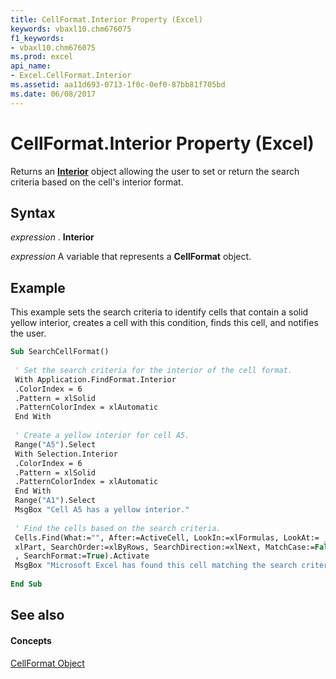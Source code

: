 ```yaml
---
title: CellFormat.Interior Property (Excel)
keywords: vbaxl10.chm676075
f1_keywords:
- vbaxl10.chm676075
ms.prod: excel
api_name:
- Excel.CellFormat.Interior
ms.assetid: aa11d693-0713-1f0c-0ef0-87bb81f705bd
ms.date: 06/08/2017
---
```



# CellFormat.Interior Property (Excel)

Returns an  **[Interior](Excel.Interior(objec).md)** object allowing the user to set or return the search criteria based on the cell's interior format.


## Syntax

 _expression_ . **Interior**

 _expression_ A variable that represents a **CellFormat** object.


## Example

This example sets the search criteria to identify cells that contain a solid yellow interior, creates a cell with this condition, finds this cell, and notifies the user.


```vb
Sub SearchCellFormat() 
 
 ' Set the search criteria for the interior of the cell format. 
 With Application.FindFormat.Interior 
 .ColorIndex = 6 
 .Pattern = xlSolid 
 .PatternColorIndex = xlAutomatic 
 End With 
 
 ' Create a yellow interior for cell A5. 
 Range("A5").Select 
 With Selection.Interior 
 .ColorIndex = 6 
 .Pattern = xlSolid 
 .PatternColorIndex = xlAutomatic 
 End With 
 Range("A1").Select 
 MsgBox "Cell A5 has a yellow interior." 
 
 ' Find the cells based on the search criteria. 
 Cells.Find(What:="", After:=ActiveCell, LookIn:=xlFormulas, LookAt:= _ 
 xlPart, SearchOrder:=xlByRows, SearchDirection:=xlNext, MatchCase:=False _ 
 , SearchFormat:=True).Activate 
 MsgBox "Microsoft Excel has found this cell matching the search criteria." 
 
End Sub
```


## See also


#### Concepts


[CellFormat Object](Excel.CellFormat.md)

